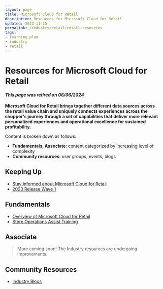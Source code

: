 ```yaml
---
layout: page
title: Microsoft Cloud for Retail
description: Resources for Microsoft Cloud for Retail
updated: 2023-11-15
permalink: /industry/retail/retail-resources
tags:
- learning plan
- industry
- retail
---
```


# Resources for Microsoft Cloud for Retail

#### ***This page was retired on 06/06/2024***

**Microsoft Cloud for Retail brings together different data sources across the retail value chain and uniquely connects experiences across the shopper's journey through a set of capabilities that deliver more relevant personalized experiences and operational excellence for sustained profitability.**

Content is broken down as follows:

* **Fundamentals, Associate:** content categorized by increasing level of complexity
* **Community resources:** user groups, events, blogs

## Keeping Up

* [Stay informed about Microsoft Cloud for Retail](https://info.microsoft.com/ww-landing-Retail-Stay-Updated.html)
* [2023 Release Wave 1](https://learn.microsoft.com/en-us/industry/release-plan/2023wave1/cloud-retail/)

## Fundamentals

* [Overview of Microsoft Cloud for Retail](https://www.microsoft.com/en-us/industry/retail/microsoft-cloud-for-retail)
* [Store Operations Assist Training](https://learn.microsoft.com/en-us/training/paths/get-started-store-operations-assist)

## Associate

> More coming soon! The Industry resources are undergoing improvements.

## Community Resources

* [Industry Blogs](https://cloudblogs.microsoft.com/industry-blog/retail/)
